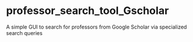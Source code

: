 # professor_search_tool_Gscholar
A simple GUI to search for professors from Google Scholar via specialized search queries
